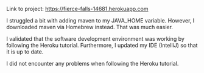 Link to project: https://fierce-falls-14681.herokuapp.com


I struggled a bit with adding maven to my JAVA_HOME variable. However, I downloaded maven via Homebrew instead. That was much easier.

I validated that the software development environment was working by following the Heroku tutorial. Furthermore, I updated my IDE (IntelliJ) so that it is up to date.

I did not encounter any problems when following the Heroku tutorial. 
